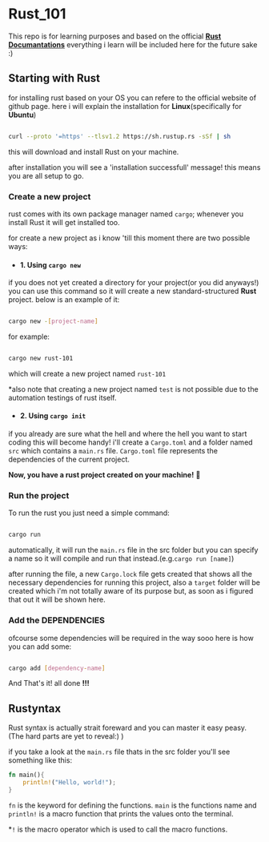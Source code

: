# Rust_101

This repo is for learning purposes and based on the official [**Rust Documantations**](https://doc.rust-lang.org/book/) everything i learn will be included here for the future sake :)

## Starting with Rust

for installing rust based on your OS you can refere to the official website of github page. here i will explain the installation for **Linux**(specifically for **Ubuntu**)

```bash

curl --proto '=https' --tlsv1.2 https://sh.rustup.rs -sSf | sh
```

this will download and install Rust on your machine.

after installation you will see a 'installation successfull' message! this means you are all setup to go.

### Create a new project

rust comes with its own package manager named `cargo`; whenever you install Rust it will get installed too.

for create a new project as i know 'till this moment there are two possible ways:

- #### 1. Using `cargo new`

if you does not yet created a directory for your project(or you did anyways!) you can use this command so it will create a new standard-structured **Rust** project. below is an example of it:

```bash

cargo new -[project-name]
```

for example:

```bash

cargo new rust-101
```

which will create a new project named `rust-101`

*also note that creating a new project named `test` is not possible due to the automation testings of rust itself.

- #### 2. Using `cargo init`

if you already are sure what the hell and where the hell you want to start coding this will become handy!
i'll create a `Cargo.toml` and a folder named `src` which contains a `main.rs` file.
`Cargo.toml` file represents the dependencies of the current project.

**Now, you have a rust project created on your machine!** 🎉

### Run the project

To run the rust you just need a simple command:

```bash

cargo run
```

automatically, it will run the `main.rs` file in the src folder but you can specify a name so it will compile and run that instead.(e.g.`cargo run [name]`)

after running the file, a new `Cargo.lock` file gets created that shows all the necessary dependencies for running this project, also a `target` folder will be created which i'm not totally aware of its purpose but, as soon as i figured that out it will be shown here.

### Add the DEPENDENCIES

ofcourse some dependencies will be required in the way sooo here is how you can add some:

```bash

cargo add [dependency-name]
```

And That's it! all done **!!!**

## Rustyntax

Rust syntax is actually strait foreward and you can master it easy peasy.(The hard parts are yet to reveal:) )

if you take a look at the `main.rs` file thats in the src folder you'll see something like this:

```rust
fn main(){
    println!("Hello, world!");
}
```

`fn` is the keyword for defining the functions. `main` is the functions name and `println!` is a macro function that prints the values onto the terminal.

*`!` is the macro operator which is used to call the macro functions.
